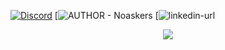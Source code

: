 [![Discord](https://dcbadge.vercel.app/api/shield/1068179092396048495)](https://discord.gg/astrosmp)
[![AUTHOR - Noaskers](https://img.shields.io/static/v1?label=AUTHOR&message=NoAskers&color=42a4f5&style=for-the-badge&logo=discord+)
[![linkedin-url](https://www.linkedin.com/in/sven-punselie-15a059270/)

[linkedin-shield]: https://img.shields.io/badge/-LinkedIn-black.svg?style=for-the-badge&logo=linkedin&colorB=0077b5
<div align="center">
	<a href="" >  
  		<img src="https://github-readme-stats.vercel.app/api?username=noaskers&show_icons=true&count_private=true&custom_title=Noaskerks+GitHub+Stats&theme=react" />  
	</a>
</div>
